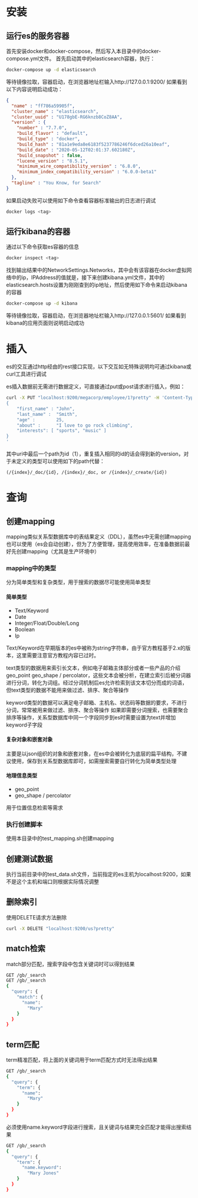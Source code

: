 # 安装
## 运行es的服务容器
首先安装docker和docker-compose，然后写入本目录中的docker-compose.yml文件。
首先启动其中的elasticsearch容器，执行：
``` bash
docker-compose up -d elasticsearch
```
等待镜像拉取，容器启动，在浏览器地址栏输入http://127.0.0.1:9200/ 如果看到以下内容说明启动成功：
``` json
{
  "name" : "ff786a59905f",
  "cluster_name" : "elasticsearch",
  "cluster_uuid" : "U178gbE-RG6knzb8CoZ8AA",
  "version" : {
    "number" : "7.7.0",
    "build_flavor" : "default",
    "build_type" : "docker",
    "build_hash" : "81a1e9eda8e6183f5237786246f6dced26a10eaf",
    "build_date" : "2020-05-12T02:01:37.602180Z",
    "build_snapshot" : false,
    "lucene_version" : "8.5.1",
    "minimum_wire_compatibility_version" : "6.8.0",
    "minimum_index_compatibility_version" : "6.0.0-beta1"
  },
  "tagline" : "You Know, for Search"
}
```
如果启动失败可以使用如下命令查看容器标准输出的日志进行调试
``` bash
docker logs <tag>
```

## 运行kibana的容器
通过以下命令获取es容器的信息
```bash
docker inspect <tag>
```
找到输出结果中的NetworkSettings.Networks，其中会有该容器在docker虚拟网络中的ip，IPAddress的值就是，接下来创建kibana.yml文件，其中的elasticsearch.hosts设置为刚刚查到的ip地址，然后使用如下命令来启动kibana的容器
``` bash
docker-compose up -d kibana
```
等待镜像拉取，容器启动，在浏览器地址栏输入http://127.0.0.1:5601/ 如果看到kibana的应用页面则说明启动成功

# 插入
es的交互通过http经由的rest接口实现，以下交互如无特殊说明均可通过kibana或curl工具进行调试

es插入数据前无需进行数据定义，可直接通过put或post请求进行插入，例如：
``` bash
curl -X PUT "localhost:9200/megacorp/employee/1?pretty" -H 'Content-Type: application/json' -d'
{
    "first_name" : "John",
    "last_name" :  "Smith",
    "age" :        25,
    "about" :      "I love to go rock climbing",
    "interests": [ "sports", "music" ]
}
'
```
其中uri中最后一个path为id（1），重复插入相同的id的话会得到新的version，对于未定义的类型可以使用如下的path代替：
```
(/{index}/_doc/{id}, /{index}/_doc, or /{index}/_create/{id})
```

# 查询
## 创建mapping

mapping类似关系型数据库中的表结果定义（DDL），虽然es中无需创建mapping也可以使用（es会自动创建），但为了方便管理，提高使用效率，在准备数据前最好先创建mapping（尤其是生产环境中）
### mapping中的类型
分为简单类型和复杂类型，用于搜索的数据尽可能使用简单类型
#### 简单类型
+ Text/Keyword
+ Date
+ Integer/Float/Double/Long
+ Boolean
+ Ip

Text/Keyword在早期版本的es中被称为string字符串，由于官方教程基于2.x的版本，这里需要注意官方教程内容已过时。

text类型的数据用来索引长文本，例如电子邮箱主体部分或者一些产品的介绍geo_point
geo_shape / percolator，这些文本会被分析，在建立索引后被分词器进行分词，转化为词组。经过分词机制后es允许检索到该文本切分而成的词语，但text类型的数据不能用来做过滤、排序、聚合等操作

keyword类型的数据可以满足电子邮箱、主机名、状态码等数据的要求，不进行分词，常常被用来做过滤、排序、聚合等操作
如果即需要分词搜索，也需要聚合排序等操作，关系型数据库中同一个字段同步到es时需要设置为text并增加keyword子字段

#### 复杂对象和嵌套对象
主要是以json组织的对象和嵌套对象，在es中会被转化为底层的扁平结构，不建议使用，保存到关系型数据库即可，如需搜索需要自行转化为简单类型处理

#### 地理信息类型
+ geo_point
+ geo_shape / percolator

用于位置信息检索等需求

### 执行创建脚本
使用本目录中的test_mapping.sh创建mapping

## 创建测试数据
执行当前目录中的test_data.sh文件，当前指定的es主机为localhost:9200，如果不是这个主机和端口则根据实际情况调整

## 删除索引
使用DELETE请求方法删除
``` bash
curl -X DELETE "localhost:9200/us?pretty"
```

## match检索
match部分匹配，搜索字段中包含关键词时可以得到结果
``` bash
GET /gb/_search
GET /gb/_search
{
  "query": {
    "match": {
      "name": 
        "Mary"
    }
  }
}
```
## term匹配
term精准匹配，将上面的关键词用于term匹配方式时无法得出结果
``` bash
GET /gb/_search
{
  "query": {
    "term": {
      "name": 
        "Mary"
    }
  }
}
```

必须使用name.keyword字段进行搜索，且关键词与结果完全匹配才能得出搜索结果
``` bash
GET /gb/_search
{
  "query": {
    "term": {
      "name.keyword": 
        "Mary Jones"
    }
  }
}
```
